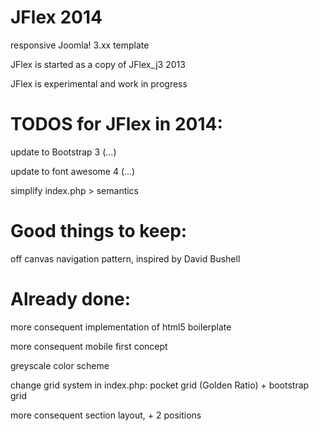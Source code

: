 JFlex 2014
============
responsive Joomla! 3.xx template

JFlex is started as a copy of JFlex_j3 2013

JFlex is experimental and work in progress


TODOS for JFlex in 2014:
========================
update to Bootstrap 3 (...)

update to font awesome 4 (...)

simplify index.php > semantics


Good things to keep:
====================
off canvas navigation pattern, inspired by David Bushell


Already done:
=============
more consequent implementation of html5 boilerplate

more consequent mobile first concept

greyscale color scheme

change grid system in index.php: pocket grid (Golden Ratio) + bootstrap grid

more consequent section layout, + 2 positions